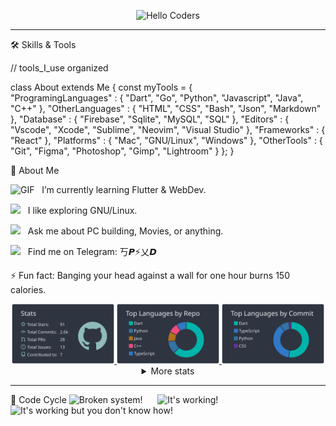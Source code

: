<div align="center" width="50">

<img src="https://github.com/SP-XD/SP-XD/blob/main/images/hellocoders_rounded.gif?raw=true" alt="Hello Coders" width="60%"/> <br>

</div><hr/>
🛠️ Skills & Tools
























// tools_I_use organized

class About extends Me { 
  const myTools = {  
    "ProgramingLanguages" : { "Dart", "Go", "Python", "Javascript", "Java", "C++" },
    "OtherLanguages" : { "HTML", "CSS", "Bash", "Json", "Markdown" },
    "Database" : { "Firebase", "Sqlite", "MySQL", "SQL" },
    "Editors" : { "Vscode", "Xcode", "Sublime", "Neovim", "Visual Studio" },
    "Frameworks" : { "React" },
    "Platforms" : { "Mac", "GNU/Linux", "Windows" },
    "OtherTools" : { "Git", "Figma", "Photoshop", "Gimp", "Lightroom" }
  };
}

🌟 About Me

<img alt="GIF" src="https://github.com/SP-XD/SP-XD/blob/main/images/Developer.gif" width="25"/>   I’m currently learning Flutter & WebDev.

<img src="https://github.com/SP-XD/SP-XD/blob/main/images/hyperkitty.gif?raw=true" width="20"/>   I like exploring GNU/Linux.

<img src="https://github.com/SP-XD/SP-XD/blob/main/images/message.gif?raw=true" width="25"/>   Ask me about PC building, Movies, or anything.

<img src="https://github.com/SP-XD/SP-XD/blob/main/images/letterbox.gif?raw=true" width="25"/>   Find me on Telegram: 丂𝙋⚡乂𝘿

⚡ Fun fact: Banging your head against a wall for one hour burns 150 calories.

<div align="center"> <a href="https://github.com/SP-XD"><img src="https://raw.githubusercontent.com/SP-XD/profile-summary-cards/master/profile-summary-card-output/nord_dark/3-stats.svg" width="32.5%"/> <img src="https://raw.githubusercontent.com/SP-XD/profile-summary-cards/master/profile-summary-card-output/nord_dark/1-repos-per-language.svg" width="32.5%"/> <img src="https://raw.githubusercontent.com/SP-XD/profile-summary-cards/master/profile-summary-card-output/nord_dark/2-most-commit-language.svg" width="32.5%"/></a><details> <summary>More stats</summary> <img src="https://raw.githubusercontent.com/SP-XD/profile-summary-cards/master/profile-summary-card-output/nord_dark/0-profile-details.svg"/> </details> </div><hr/>
🔄 Code Cycle
<img src="https://raw.githubusercontent.com/Tarikul-Islam-Anik/Animated-Fluent-Emojis/master/Emojis/Smilies/Face%20with%20Spiral%20Eyes.png" width="10%" alt="Broken system!"/> &nbsp;&nbsp;&nbsp;&nbsp; <img src="https://raw.githubusercontent.com/Tarikul-Islam-Anik/Animated-Fluent-Emojis/master/Emojis/Smilies/Relieved%20Face.png" width="10%" alt="It's working!"/> &nbsp;&nbsp;&nbsp;&nbsp; <img src="https://raw.githubusercontent.com/Tarikul-Islam-Anik/Animated-Fluent-Emojis/master/Emojis/Smilies/Astonished%20Face.png" width="10%" alt="It's working but you don't know how!"/>

